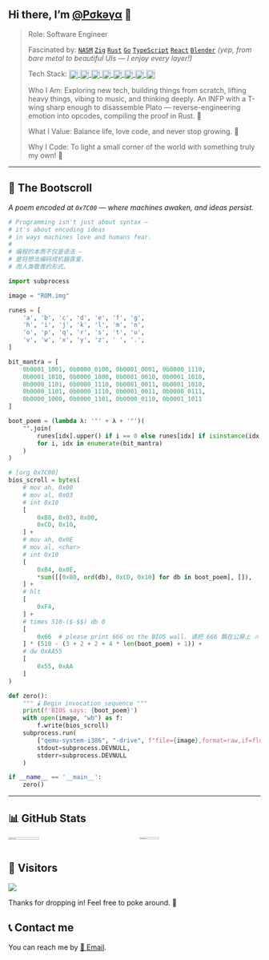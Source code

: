 <!--
### Hi there 👋

**PokeyBoa/PokeyBoa** is a ✨ _special_ ✨ repository because its `README.md` (this file) appears on your GitHub profile.

Here are some ideas to get you started:

- 🔭 I’m currently working on ...
- 🌱 I’m currently learning ...
- 👯 I’m looking to collaborate on ...
- 🤔 I’m looking for help with ...
- 💬 Ask me about ...
- 📫 How to reach me: ...
- 😄 Pronouns: ...
- ⚡ Fun fact: ...
-->

## Hi there, I’m [@Ρσkəγα](https://github.com/pokeyaro) 👋

> Role: Software Engineer
>
> Fascinated by: [`NASM`](https://www.nasm.us/) [`Zig`](https://ziglang.org/) [`Rust`](https://www.rust-lang.org/) [`Go`](https://go.dev/) [`TypeScript`](https://www.typescriptlang.org/) [`React`](https://react.dev/) [`Blender`](https://www.blender.org/) 
> *(yep, from bare metal to beautiful UIs — I enjoy every layer!)*
>
> Tech Stack: 
> <a href="https://www.linux.org/">
>   <img align="center" width="18" height="18" alt="tux" src="https://www.kernel.org/theme/images/logos/favicon.png" />
> </a>
> <a href="https://www.python.org/">
>   <img align="center" width="18" height="18" alt="pythonista" src="https://www.python.org/static/apple-touch-icon-144x144-precomposed.png" /> 
> </a>
> <a href="https://www.postgresql.org">
>   <img align="center" width="18" height="18" alt="pgsql" src="https://www.postgresql.org/favicon.ico" /> 
> </a>
> <a href="https://www.docker.com/">
>   <img align="center" width="18" height="18" alt="docker" src="https://www.docker.com/wp-content/uploads/2023/04/cropped-Docker-favicon-192x192.png" /> 
> </a>
> <a href="https://kubernetes.io/">
>   <img align="center" width="18" height="18" alt="k8s" src="https://kubernetes.io/icons/favicon-32.png" /> 
> </a>
> <a href="https://about.gitlab.com/">
>   <img align="center" width="18" height="18" alt="git" src="https://about.gitlab.com/nuxt-images/ico/favicon.ico" />
> </a>
> <a href="https://vuejs.org/">
>   <img align="center" width="18" height="18" alt="vue" src="https://vuejs.org/logo.svg" />
> </a>
> <a href="https://tailwindcss.com/">
>   <img align="center" width="18" height="18" alt="tailwind" src="https://tailwindcss.com/favicons/favicon-16x16.png" />
> </a>
>
> Who I Am: Exploring new tech, building things from scratch, lifting heavy things, vibing to music, and thinking deeply.
> An INFP with a T-wing sharp enough to disassemble Plato — reverse-engineering emotion into opcodes, compiling the proof in Rust. 🦀
> 
> What I Value: Balance life, love code, and never stop growing. 🌱
>
> Why I Code: To light a small corner of the world with something truly my own! 💖

---

## 🧾 The Bootscroll
*A poem encoded at `0x7C00` — where machines awaken, and ideas persist.*

```Python
# Programming isn't just about syntax —
# it's about encoding ideas
# in ways machines love and humans fear.
#
# 编程的本质不仅是语法 —
# 是将想法编码成机器喜爱，
# 而人类敬畏的形式。

import subprocess

image = "ROM.img"

runes = [
    'a', 'b', 'c', 'd', 'e', 'f', 'g',
    'h', 'i', 'j', 'k', 'l', 'm', 'n',
    'o', 'p', 'q', 'r', 's', 't', 'u',
    'v', 'w', 'x', 'y', 'z', ' ', '.',
]

bit_mantra = [
    0b0001_1001, 0b0000_0100, 0b0001_0001, 0b0000_1110,
    0b0001_1010, 0b0000_1000, 0b0001_0010, 0b0001_1010,
    0b0000_1101, 0b0000_1110, 0b0001_0011, 0b0001_1010,
    0b0000_1101, 0b0000_1110, 0b0001_0011, 0b0000_0111,
    0b0000_1000, 0b0000_1101, 0b0000_0110, 0b0001_1011
]

boot_poem = (lambda λ: '"' + λ + '"')(
    "".join(
        runes[idx].upper() if i == 0 else runes[idx] if isinstance(idx, int) else idx
        for i, idx in enumerate(bit_mantra)
    )
)

# [org 0x7C00]
bios_scroll = bytes(
    # mov ah, 0x00
    # mov al, 0x03
    # int 0x10
    [
        0xB8, 0x03, 0x00,
        0xCD, 0x10,
    ] +
    # mov ah, 0x0E
    # mov al, <char>
    # int 0x10
    [
        0xB4, 0x0E,
        *sum([[0xB0, ord(db), 0xCD, 0x10] for db in boot_poem], []),
    ] +
    # hlt
    [
        0xF4,
    ] +
    # times 510-($-$$) db 0
    [
        0x66  # please print 666 on the BIOS wall. 请把 666 飘在公屏上 🔥
    ] * (510 - (3 + 2 + 2 + 4 * len(boot_poem) + 1)) +
    # dw 0xAA55
    [
        0x55, 0xAA
    ]
)

def zero():
    """ 🕯️ Begin invocation sequence """
    print(f'BIOS says: {boot_poem}')
    with open(image, "wb") as f:
        f.write(bios_scroll)
    subprocess.run(
        ["qemu-system-i386", "-drive", f"file={image},format=raw,if=floppy", "-serial", "stdio"],
        stdout=subprocess.DEVNULL,
        stderr=subprocess.DEVNULL
    )

if __name__ == '__main__':
    zero()

```

---

## 📊 GitHub Stats

<div style="display: flex; gap: 20px;">
  <a href="https://github.com/anuraghazra/github-readme-stats/" style="flex: 1;">
    <img style="width: 50%; height: auto; margin-right: 200px;" src="https://github-readme-stats.vercel.app/api?username=pokeyaro&bg_color=30,e96443,904e95&title_color=fff&text_color=fff" />
  </a>
  <a href="https://github.com/anuraghazra/github-readme-stats/" style="flex: 1;">
    <img style="width: 40%; height: auto;" src="https://github-readme-stats.vercel.app/api/top-langs/?username=pokeyaro&layout=compact" />
  </a>
</div>

## 👀 Visitors

![](https://komarev.com/ghpvc/?username=pokeyaro&color=blue&style=flat-square&label=PROFILE+VIEWS&base=10000)

Thanks for dropping in! Feel free to poke around. 🧸


## 📞 Contact me

You can reach me by <a href="mailto:pokeya.mystic@gmail.com">📧 Email</a>.
